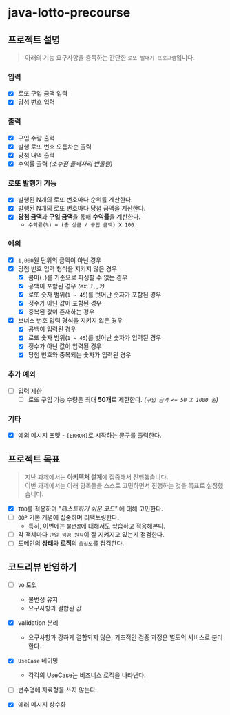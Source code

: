 # java-lotto-precourse

## 프로젝트 설명

> 아래의 기능 요구사항을 충족하는 간단한 `로또 발매기 프로그램`입니다.

### 입력

- [x] 로또 구입 금액 입력
- [x] 당첨 번호 입력

### 출력

- [x] 구입 수량 출력
- [x] 발행 로또 번호 오름차순 출력
- [x] 당첨 내역 출력
- [x] 수익률 출력 _(소수점 둘째자리 반올림)_

### 로또 발행기 기능

- [x] 발행된 N개의 로또 번호마다 순위를 계산한다.
- [x] 발행된 N개의 로또 번호마다 당첨 금액을 계산한다.
- [x] **당첨 금액**과 **구입 금액**을 통해 **수익률**을 계산한다.
  - `수익률(%) = (총 상금 / 구입 금액) X 100`

### 예외

- [x] `1,000`원 단위의 금액이 아닌 경우
- [x] 당첨 번호 입력 형식을 지키지 않은 경우
  - [x] 콤마(`,`)를 기준으로 파싱할 수 없는 경우
  - [x] 공백이 포함된 경우 _(ex. `1,,2`)_
  - [x] 로또 숫자 범위(`1 ~ 45`)를 벗어난 숫자가 포함된 경우
  - [x] 정수가 아닌 값이 포함된 경우
  - [x] 중복된 값이 존재하는 경우
- [x] 보너스 번호 입력 형식을 지키지 않은 경우
  - [x] 공백이 입력된 경우
  - [x] 로또 숫자 범위(`1 ~ 45`)를 벗어난 숫자가 입력된 경우
  - [x] 정수가 아닌 값이 입력된 경우
  - [x] 당첨 번호와 중복되는 숫자가 입력된 경우

### 추가 예외

- [ ] 입력 제한
  - [ ] 로또 구입 가능 수량은 최대 **50개**로 제한한다. _(`구입 금액 <= 50 X 1000 원`)_

### 기타

- [x] 예외 메시지 포맷 - `[ERROR]`로 시작하는 문구를 출력한다.

## 프로젝트 목표

> 지난 과제에서는 **아키텍처 설계**에 집중해서 진행했습니다.  
> 이번 과제에서는 아래 항목들을 스스로 고민하면서 진행하는 것을 목표로 설정했습니다.

- [x] `TDD`를 적용하며 _"테스트하기 쉬운 코드"_ 에 대해 고민한다.
- [ ] `OOP` 기본 개념에 집중하며 리팩토링한다.
  - 특히, 이번에는 `불변성`에 대해서도 학습하고 적용해본다.
- [ ] 각 객체마다 `단일 책임 원칙`이 잘 지켜지고 있는지 점검한다.
- [ ] 도메인의 **상태**와 **로직**의 `응집도`를 점검한다.

## 코드리뷰 반영하기

- [ ] `VO` 도입

  - 불변성 유지
  - 요구사항과 결합된 값

- [x] validation 분리

  - 요구사항과 강하게 결합되지 않은, 기초적인 검증 과정은 별도의 서비스로 분리한다.

- [x] `UseCase` 네이밍

  - 각각의 UseCase는 비즈니스 로직을 나타낸다.

- [ ] 변수명에 자료형을 쓰지 않는다.

- [x] 에러 메시지 상수화
